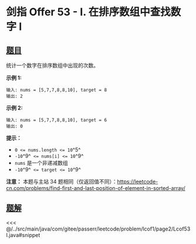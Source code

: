 # 剑指 Offer 53 - I. 在排序数组中查找数字 I

## [题目](https://leetcode.cn/problems/zai-pai-xu-shu-zu-zhong-cha-zhao-shu-zi-lcof/)
统计一个数字在排序数组中出现的次数。

**示例 1:**

    输入: nums = [5,7,7,8,8,10], target = 8
    输出: 2

**示例 2:**

    输入: nums = [5,7,7,8,8,10], target = 6
    输出: 0

**提示：**

* `0 <= nums.length <= 10`^5^
* `-10`^9^` <= nums[i] <= 10`^9^
* `nums` 是一个非递减数组
* `-10`^9^` <= target <= 10`^9^

**注意：** 本题与主站 34 题相同（仅返回值不同）：<https://leetcode-cn.com/problems/find-first-and-last-position-of-element-in-sorted-array/>


## [题解](https://github.com/PasseRR/JavaLeetCode/blob/master/src/main/java/com/gitee/passerr/leetcode/problem/lcof1/page2/Lcof53I.java)

<<< @/../src/main/java/com/gitee/passerr/leetcode/problem/lcof1/page2/Lcof53I.java#snippet
